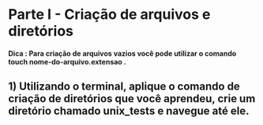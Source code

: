 # Parte I - Criação de arquivos e diretórios

#### Dica : Para criação de arquivos vazios você pode utilizar o comando touch nome-do-arquivo.extensao .

## 1) Utilizando o terminal, aplique o comando de criação de diretórios que você aprendeu, crie um diretório chamado unix_tests e navegue até ele.
	
